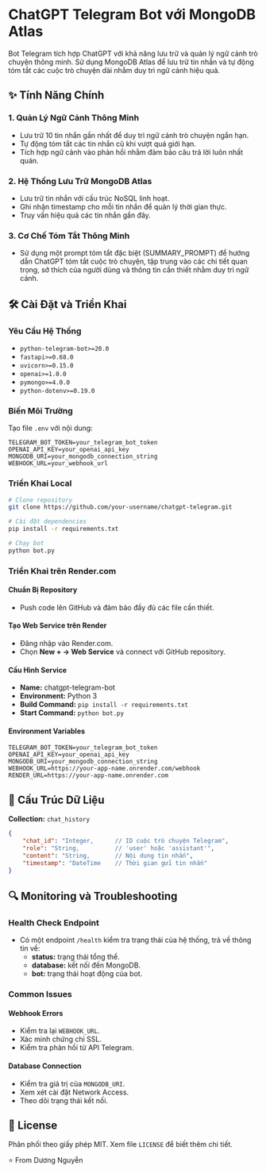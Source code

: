 # ChatGPT Telegram Bot với MongoDB Atlas

Bot Telegram tích hợp ChatGPT với khả năng lưu trữ và quản lý ngữ cảnh trò chuyện thông minh. Sử dụng MongoDB Atlas để lưu trữ tin nhắn và tự động tóm tắt các cuộc trò chuyện dài nhằm duy trì ngữ cảnh hiệu quả.

## ✨ Tính Năng Chính

### 1. Quản Lý Ngữ Cảnh Thông Minh
- Lưu trữ 10 tin nhắn gần nhất để duy trì ngữ cảnh trò chuyện ngắn hạn.
- Tự động tóm tắt các tin nhắn cũ khi vượt quá giới hạn.
- Tích hợp ngữ cảnh vào phản hồi nhằm đảm bảo câu trả lời luôn nhất quán.

### 2. Hệ Thống Lưu Trữ MongoDB Atlas
- Lưu trữ tin nhắn với cấu trúc NoSQL linh hoạt.
- Ghi nhận timestamp cho mỗi tin nhắn để quản lý thời gian thực.
- Truy vấn hiệu quả các tin nhắn gần đây.

### 3. Cơ Chế Tóm Tắt Thông Minh
- Sử dụng một prompt tóm tắt đặc biệt (SUMMARY_PROMPT) để hướng dẫn ChatGPT tóm tắt cuộc trò chuyện, tập trung vào các chi tiết quan trọng, sở thích của người dùng và thông tin cần thiết nhằm duy trì ngữ cảnh.

## 🛠 Cài Đặt và Triển Khai

### Yêu Cầu Hệ Thống
- `python-telegram-bot>=20.0`
- `fastapi>=0.68.0`
- `uvicorn>=0.15.0`
- `openai>=1.0.0`
- `pymongo>=4.0.0`
- `python-dotenv>=0.19.0`

### Biến Môi Trường

Tạo file `.env` với nội dung:
```
TELEGRAM_BOT_TOKEN=your_telegram_bot_token
OPENAI_API_KEY=your_openai_api_key
MONGODB_URI=your_mongodb_connection_string
WEBHOOK_URL=your_webhook_url
```

### Triển Khai Local

```bash
# Clone repository
git clone https://github.com/your-username/chatgpt-telegram.git

# Cài đặt dependencies
pip install -r requirements.txt

# Chạy bot
python bot.py
```

### Triển Khai trên Render.com

#### Chuẩn Bị Repository
- Push code lên GitHub và đảm bảo đầy đủ các file cần thiết.

#### Tạo Web Service trên Render
- Đăng nhập vào Render.com.
- Chọn **New + → Web Service** và connect với GitHub repository.

#### Cấu Hình Service
- **Name:** chatgpt-telegram-bot  
- **Environment:** Python 3  
- **Build Command:** `pip install -r requirements.txt`  
- **Start Command:** `python bot.py`

#### Environment Variables
```
TELEGRAM_BOT_TOKEN=your_telegram_bot_token
OPENAI_API_KEY=your_openai_api_key
MONGODB_URI=your_mongodb_connection_string
WEBHOOK_URL=https://your-app-name.onrender.com/webhook
RENDER_URL=https://your-app-name.onrender.com
```

## 💾 Cấu Trúc Dữ Liệu

**Collection:** `chat_history`

```json
{
    "chat_id": "Integer,      // ID cuộc trò chuyện Telegram",
    "role": "String,          // 'user' hoặc 'assistant'",
    "content": "String,       // Nội dung tin nhắn",
    "timestamp": "DateTime    // Thời gian gửi tin nhắn"
}
```

## 🔍 Monitoring và Troubleshooting

### Health Check Endpoint
- Có một endpoint `/health` kiểm tra trạng thái của hệ thống, trả về thông tin về:
  - **status:** trạng thái tổng thể.
  - **database:** kết nối đến MongoDB.
  - **bot:** trạng thái hoạt động của bot.

### Common Issues

#### Webhook Errors
- Kiểm tra lại `WEBHOOK_URL`.
- Xác minh chứng chỉ SSL.
- Kiểm tra phản hồi từ API Telegram.

#### Database Connection
- Kiểm tra giá trị của `MONGODB_URI`.
- Xem xét cài đặt Network Access.
- Theo dõi trạng thái kết nối.

## 📝 License

Phân phối theo giấy phép MIT. Xem file `LICENSE` để biết thêm chi tiết.

⭐️ From Dương Nguyễn
